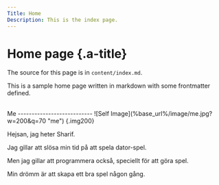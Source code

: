 ```yaml
---
Title: Home
Description: This is the index page.
---
```


Home page {.a-title}
==========================

The source for this page is in `content/index.md`.

This is a sample home page written in markdown with some frontmatter defined.

<br>
Me
---------------------------
![Self Image](%base_url%/image/me.jpg?w=200&q=70 "me") {.img200}
<!-- <img src="image/me.jpg" alt="drawing" width="200"/> -->

Hejsan, jag heter Sharif.

Jag gillar att slösa min tid på att spela dator-spel.

Men jag gillar att programmera också, speciellt för att göra spel.

Min drömm är att skapa ett bra spel någon gång.